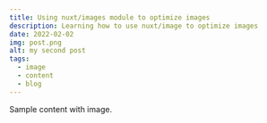 ```yaml
---
title: Using nuxt/images module to optimize images
description: Learning how to use nuxt/image to optimize images
date: 2022-02-02
img: post.png
alt: my second post
tags:
  - image
  - content
  - blog
---
```


Sample content with image.
